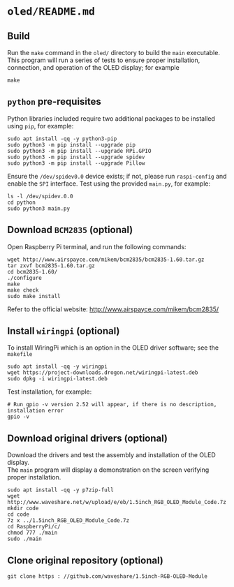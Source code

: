 # `oled/README.md`

## Build
Run the `make` command in the `oled/` directory to build the `main` executable.  This program will run a series of tests to ensure proper installation, connection, and operation of the OLED display; for example


```
make
```

## `python` pre-requisites
Python libraries included require two additional packages to be installed using `pip`, for example:

```
sudo apt install -qq -y python3-pip
sudo python3 -m pip install --upgrade pip
sudo python3 -m pip install --upgrade RPi.GPIO
sudo python3 -m pip install --upgrade spidev
sudo python3 -m pip install --upgrade Pillow
```

Ensure the `/dev/spidev0.0` device exists; if not, please run `raspi-config` and enable the `SPI` interface.  Test using the provided `main.py`, for example:

```
ls -l /dev/spidev.0.0
cd python
sudo python3 main.py
```

## Download `BCM2835` (optional)
Open Raspberry Pi terminal, and run the following commands:

```
wget http://www.airspayce.com/mikem/bcm2835/bcm2835-1.60.tar.gz
tar zxvf bcm2835-1.60.tar.gz
cd bcm2835-1.60/
./configure
make
make check
sudo make install
```

Refer to the official website: http://www.airspayce.com/mikem/bcm2835/

## Install `wiringpi` (optional)
To install WiringPi which is an option in the OLED driver software; see the `makefile`

```
sudo apt install -qq -y wiringpi
wget https://project-downloads.drogon.net/wiringpi-latest.deb
sudo dpkg -i wiringpi-latest.deb
```

Test installation, for example:

```
# Run gpio -v version 2.52 will appear, if there is no description, installation error
gpio -v
```

## Download original drivers (optional)
Download the drivers and test the assembly and installation of the OLED display.  
The `main` program will display a demonstration on the screen verifying proper installation.

```
sudo apt install -qq -y p7zip-full
wget http://www.waveshare.net/w/upload/e/eb/1.5inch_RGB_OLED_Module_Code.7z
mkdir code
cd code
7z x ../1.5inch_RGB_OLED_Module_Code.7z
cd RaspberryPi/c/
chmod 777 ./main
sudo ./main
```

## Clone original repository (optional)

```
git clone https : //github.com/waveshare/1.5inch-RGB-OLED-Module
```
